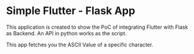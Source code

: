 # Simple Flutter - Flask App

This application is created to show the PoC of integrating Flutter with Flask as Backend. 
An API in python works as the script.

This app fetches you the ASCII Value of a specific character.
